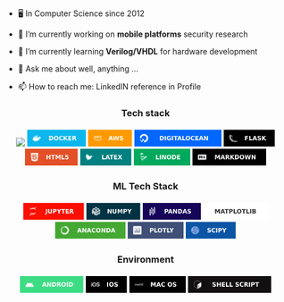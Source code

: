 - :desktop_computer: In Computer Science since 2012

- 🔭 I’m currently working on **mobile platforms** security research
- 🌱 I’m currently learning **Verilog/VHDL** for hardware development
- 💬 Ask me about well, anything ... 
- 📫 How to reach me: LinkedIN reference in Profile

<h3 align="center">
  Tech stack
  <br/><br/>
    <img src="https://img.shields.io/badge/python-3670A0?style=for-the-badge&logo=python&logoColor=ffdd54" height="30">
    <img src="https://raw.githubusercontent.com/boramorka/usercontent/4747733b63d843a80f861cc51bf58fcf8586dd82/shields.io/docker.svg" height="30">
    <img src="https://raw.githubusercontent.com/boramorka/usercontent/a35e7cda4fdf6752e10506954a3a79a15bd7beab/boramorka/aws.svg" height="30">
    <img src="https://raw.githubusercontent.com/boramorka/usercontent/a35e7cda4fdf6752e10506954a3a79a15bd7beab/boramorka/digitalocean.svg" height="30">
    <img src="https://raw.githubusercontent.com/boramorka/usercontent/a35e7cda4fdf6752e10506954a3a79a15bd7beab/boramorka/flask.svg" height="30">
    <img src="https://raw.githubusercontent.com/boramorka/usercontent/a35e7cda4fdf6752e10506954a3a79a15bd7beab/boramorka/html.svg" height="30">
    <img src="https://raw.githubusercontent.com/boramorka/usercontent/a35e7cda4fdf6752e10506954a3a79a15bd7beab/boramorka/latex.svg" height="30">
    <img src="https://raw.githubusercontent.com/boramorka/usercontent/a35e7cda4fdf6752e10506954a3a79a15bd7beab/boramorka/linode.svg" height="30">
    <img src="https://raw.githubusercontent.com/boramorka/usercontent/a35e7cda4fdf6752e10506954a3a79a15bd7beab/boramorka/markdown.svg" height="30">
</h3>

<h3 align="center">
  ML Tech Stack
  <br/><br/>
  <img src="https://raw.githubusercontent.com/boramorka/usercontent/a35e7cda4fdf6752e10506954a3a79a15bd7beab/boramorka/jupyter.svg" height="30">
  <img src="https://raw.githubusercontent.com/boramorka/usercontent/aad4d15178483720bcc0562617c86a7c84a7d257/shields.io/numpy.svg" height="30">
  <img src="https://raw.githubusercontent.com/boramorka/usercontent/aad4d15178483720bcc0562617c86a7c84a7d257/shields.io/pandas.svg" height="30">
  <img src="https://raw.githubusercontent.com/boramorka/usercontent/aad4d15178483720bcc0562617c86a7c84a7d257/shields.io/matplotlib.svg" height="30">
  <img src="https://raw.githubusercontent.com/boramorka/usercontent/a35e7cda4fdf6752e10506954a3a79a15bd7beab/boramorka/anaconda.svg" height="30">
  <img src="https://raw.githubusercontent.com/boramorka/usercontent/a35e7cda4fdf6752e10506954a3a79a15bd7beab/boramorka/plotly.svg" height="30">
  <img src="https://raw.githubusercontent.com/boramorka/usercontent/a35e7cda4fdf6752e10506954a3a79a15bd7beab/boramorka/scipy.svg" height="30">
  <br>
</h3>

<h3 align="center">
  Environment
  <br/><br/>
  <img src="https://raw.githubusercontent.com/boramorka/usercontent/a35e7cda4fdf6752e10506954a3a79a15bd7beab/boramorka/android.svg" height="30">
  <img src="https://raw.githubusercontent.com/boramorka/usercontent/a35e7cda4fdf6752e10506954a3a79a15bd7beab/boramorka/ios.svg" height="30">
  <img src="https://raw.githubusercontent.com/boramorka/usercontent/a35e7cda4fdf6752e10506954a3a79a15bd7beab/boramorka/macos.svg" height="30">
  <img src="https://raw.githubusercontent.com/boramorka/usercontent/a35e7cda4fdf6752e10506954a3a79a15bd7beab/boramorka/shell.svg" height="30">
  <br>

</h3>

<br>

<!--

# My projects
## 📖 What you can read
### 📗 Book: [LLMOps. Make AI Work For You.](https://boramorka.github.io/LLM-Book/)
I have authored a guide that serves as an essential resource for Data Scientists, ML Engineers, Software Developers, and other professionals who find themselves navigating the complex landscape of modern artificial intelligence technologies. This book is crafted to demystify the complexities inherent in AI applications, with a focused lens on Large Language Models (LLMs), conversational AI, and the nuanced process of integrating LLMs into development workflows, particularly emphasizing the tailored application of Machine Learning Operations (ML Ops) for these models. My goal is to equip readers with the knowledge and tools needed to harness the potential of AI technologies, guiding them through the intricacies of this rapidly evolving field with clarity and insight.

The methodologies and insights provided in this book extend beyond theoretical understanding, illustrating how LLMs can be seamlessly integrated into various business scenarios. From enhancing customer service with conversational chatbots to personalizing user experiences through recommender systems, and optimizing operational efficiencies with ML Ops, the application of LLMs across different facets of a business is both broad and impactful. This guide emphasizes the fundamental application skills required to implement LLMs in any business process, highlighting the versatility and transformative potential of these models in driving innovation, improving decision-making, and creating value. By bridging the gap between complex AI technologies and practical business applications, this book equips professionals with the knowledge to not only navigate the landscape of artificial intelligence but to also leverage it as a powerful tool for business growth and innovation.

## :iphone: :computer: What you can touch: One API and 3 ML Apps

### :diamond_shape_with_a_dot_inside: **API:** [(GITHUB LINK) Social network API with authentication and votes](https://github.com/boramorka/API_dev) :hammer_and_wrench:
- Built with **FastAPI, PostgresSQL and SQLAlchemy**
- Deployed on **Heroku** + **Docker** container for your own testing
- You can check demo in project repo

### :large_blue_diamond: **ML App:** [(GITHUB LINK) Telegram bot. Like Adobe Reader, but in your pocket.](https://github.com/boramorka/text-extraction-app) :iphone:
- [Bot telegram link](https://t.me/boramorka_text_extraction_bot) - take a photo of some document and bot will send you a text that you can copy.
- Deployed on **Heroku**
- You can check demo in project repo

### :large_blue_diamond: **ML App:** [(GITHUB LINK) Emotion detection Windows App](https://github.com/boramorka/Emotion_detection_v1) :computer:
- Requires **NVIDIA CUDA**
- You can check demo in project repo

### :large_blue_diamond: **ML App:** [(GITHUB LINK) Traffic sign prediction app deployed on Stramlit Cloud](https://github.com/boramorka/Traffic-sign-prediction-app_1) :computer:
- The model was trained on German road signs
- The application may be in sleep mode. In this case, you will see an offer to wake it up. You'll have to wait a couple of minutes.
- You can check demo in project repo

## :page_with_curl: Research projects

### :books: [Beating DeepFood paper. Computer Vision Project.](https://github.com/boramorka/beating-deepfood-paper)
### :books: [Heart Attack Risk Prediction Research.](https://github.com/boramorka/Heart-Attack-Risk-Prediction-Research-AutoML)
### :books: [Beating Boston Housing Kaggle Competition.](https://github.com/boramorka/beating-boston-housing)

<br>

## :construction_worker: Recent Work Experience

* **As a Data Analyst:**
  - Implementation of various ML methods, visualization.
  - Weekly reports for the corporate business department.
  - Work at the COVID headquarters, where Sberbank initiated the deployment of a robot designed to gather data regarding the health conditions of its employees. My role involved conducting analyses to categorize areas into "green," "yellow," and "red" zones. This was done to identify early indicators of illness, with the aim of preventing severe cases of the disease and potential fatalities.


**romanenkor/romanenkor** is a ✨ _special_ ✨ repository because its `README.md` (this file) appears on your GitHub profile.

Here are some ideas to get you started:

- 🔭 I’m currently working on ...
- 🌱 I’m currently learning ...
- 👯 I’m looking to collaborate on ...
- 🤔 I’m looking for help with ...
- 💬 Ask me about ...
- 📫 How to reach me: ...
- 😄 Pronouns: ...
- ⚡ Fun fact: ...

-->
